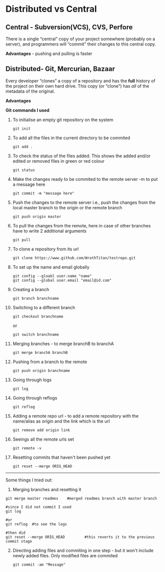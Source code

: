 # **Distributed vs Central**

## **Central** - Subversion(VCS), CVS, Perfore

There is a single “central” copy of your project somewhere (probably on a server), and programmers will “commit” their changes to this central copy.

**Advantages** - pushing and pulling is faster

## **Distributed**- Git, Mercurian, Bazaar

Every developer “clones” a copy of a repository and has the **full** history of the project on their own hard drive. This copy (or “clone”) has *all* of the metadata of the original. 

**Advantages**

**Git commands I used**

1. To initialise an empty git repository on the system

   ```
   git init
   ```

   

2. To add all the files in the current directory to be commited

   ```
   git add .
   ```

   

3. To check the status of the files added. This shows the added and/or edited or removed files in green or red colour

   ```
   git status
   ```

   

4. Make the changes ready to be commited to the remote server -m to put a message here

   ```
   git commit -m "message here"
   ```

   

5. Push the changes to the remote server i.e., push the changes from the local master branch to the origin or the remote branch

   ```
   git push origin master
   ```

   

6. To pull the changes from the remote, here in case of other branches have to write 2 additional arguments

   ```
   git pull
   ```

   

7. To clone a repository from its url

   ```
   git clone https://www.github.com/WrathTitan/testrepo.git
   ```

8. To set up the name and email globally

   ```
   git config --gloabl user.name "name"
   git config --global user.email "email@id.com"
   ```

9. Creating a branch

   ```
   git branch branchname
   ```

   

10. Switching to a different branch

    ```
    git checkout branchname
    ```

    or

    ```
    git switch branchname
    ```

    

11. Merging branches - to merge branchB to branchA

    ```
    git merge branchA branchB 	
    ```

    

12. Pushing from a branch to the remote

    ```
    git push origin branchname
    ```

    

13. Going through logs

    ```
    git log
    ```

    

14. Going through reflogs

    ```
    git reflog
    ```

    

15. Adding a remote repo url - to add a remote repository with the name/alias as origin and the link which is the url

    ```
    git remove add origin link
    ```

    

16. Seeings all the remote urls set

    ```
    git remote -v
    ```

    

17. Resetting commits that haven't been pushed yet

    ```
    git reset --merge ORIG_HEAD
    ```


---

Some things I tried out:

1. Merging branches and resetting it

```
git merge master readmes	#merged readmes branch with master branch 

#since I did not commit I used
git log

#or
git reflog	#to see the logs

#then did 
git reset --merge ORIG_HEAD			#this reverts it to the previous commit stage
```

2. Directing adding files and commiting in one step - but it won't include newly added files. Only modified files are commited

   ```
   git commit -am "Message"
   ```

   
